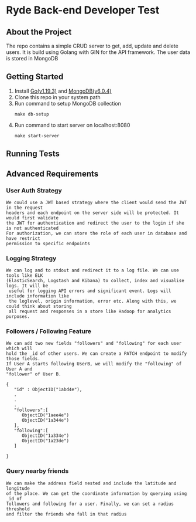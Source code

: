 # Ryde Back-end Developer Test

## About the Project
   The repo contains a simple CRUD server to get, add, update and delete users. It is 
   build using Golang with GIN for the API framework. The user data is stored in MongoDB
   
   

## Getting Started
1. Install [Go(v1.19.3)](https://go.dev/doc/install/) and [MongoDB(v6.0.4)](https://www.mongodb.com/docs/manual/installation/)
2. Clone this repo in your system path
3. Run command to setup MongoDB collection
    ```
    make db-setup
    ``` 
4. Run command to start server on localhost:8080
    ```
   make start-server
   ```
## Running Tests
## Advanced Requirements
### User Auth Strategy
    We could use a JWT based strategy where the client would send the JWT in the request
    headers and each endpoint on the server side will be protected. It would first validate
    the JWT for authentication and redirect the user to the login if she is not authenticated
    For authorization, we can store the role of each user in database and have restrict
    permission to specific endpoints
    
    
### Logging Strategy
    We can log and to stdout and redirect it to a log file. We can use tools like ELK
    (ElasticSearch, Logstash and Kibana) to collect, index and visualise logs. It will be 
     useful for logging API errors and significant event. Logs will include information like 
     the loglevel, origin information, error etc. Along with this, we could think about storing
     all request and responses in a store like Hadoop for analytics purposes.
### Followers / Following Feature
    We can add two new fields "followers" and "following" for each user which will 
    hold the _id of other users. We can create a PATCH endpoint to modify those fields.
    If User A starts following UserB, we will modify the "following" of User A and 
    "follower" of User B.
   ```
   {
      "id" : ObjectID("1abd4e"),
      .
      .
      .
      "followers":[
         ObjectID("1aee4e")
         ObjectID("1a344e")
      ],
      "following":[
         ObjectID("1a334e")
         ObjectID("1a23de")
      ]
      
   }
   ```
### Query nearby friends
    We can make the address field nested and include the latitude and longitude
    of the place. We can get the coordinate information by querying using _id of 
    followers and following for a user. Finally, we can set a radius threshold 
    and filter the friends who fall in that radius

   